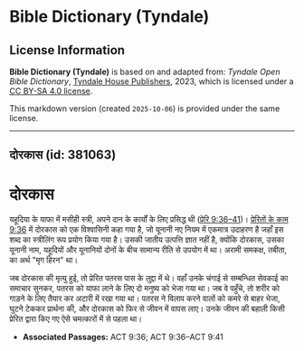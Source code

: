 # Bible Dictionary (Tyndale)

## License Information

**Bible Dictionary (Tyndale)** is based on and adapted from: _Tyndale Open Bible Dictionary_, [Tyndale House Publishers](https://tyndaleopenresources.com/), 2023, which is licensed under a [CC BY-SA 4.0 license](https://creativecommons.org/licenses/by-sa/4.0/legalcode.en).

This markdown version (created `2025-10-06`) is provided under the same license.



--------------------------------

## दोरकास (id: 381063)

दोरकास
======

यहूदिया के याफा में मसीही स्त्री, अपने दान के कार्यों के लिए प्रसिद्ध थी ([प्रेरि 9:36–41](https://ref.ly/Acts9:36-Acts9:41))। [प्रेरितों के काम 9:36](https://ref.ly/Acts9:36) में दोरकास को एक विश्वासिनी कहा गया है, जो यूनानी नए नियम में एकमात्र उदाहरण है जहाँ इस शब्द का स्त्रीलिंग रूप प्रयोग किया गया है। उसकी जातीय उत्पत्ति ज्ञात नहीं है, क्योंकि दोरकास, उसका यूनानी नाम, यहूदियों और यूनानियों दोनों के बीच सामान्य रीति से उपयोग में था। अरामी समकक्ष, तबीता, का अर्थ "मृग हिरन" था।

जब दोरकास की मृत्यु हुई, तो प्रेरित पतरस पास के लुद्दा में थे। वहाँ उनके चंगाई से सम्बन्धित सेवकाई का समाचार सुनकर, पतरस को याफा लाने के लिए दो मनुष्य को भेजा गया था। जब वे पहुँचे, तो शरीर को गाड़ने के लिए तैयार कर अटारी में रखा गया था। पतरस ने विलाप करने वालों को कमरे से बाहर भेजा, घुटने टेककर प्रार्थना की, और दोरकास को फिर से जीवन में वापस लाए। उनके जीवन की बहाली किसी प्रेरित द्वारा किए गए ऐसे चमत्कारों में से पहला था।

* **Associated Passages:** ACT 9:36; ACT 9:36–ACT 9:41

